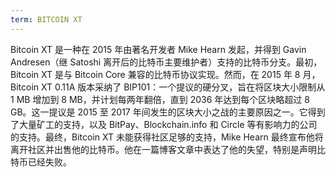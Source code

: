 ```yaml
---
term: BITCOIN XT
---
```


Bitcoin XT 是一种在 2015 年由著名开发者 Mike Hearn 发起，并得到 Gavin Andresen（继 Satoshi 离开后的比特币主要维护者）支持的比特币分支。最初，Bitcoin XT 是与 Bitcoin Core 兼容的比特币协议实现。然而，在 2015 年 8 月，Bitcoin XT 0.11A 版本采纳了 BIP101：一个提议的硬分叉，旨在将区块大小限制从 1 MB 增加到 8 MB，并计划每两年翻倍，直到 2036 年达到每个区块略超过 8 GB。这一提议是 2015 至 2017 年间发生的区块大小之战的主要原因之一。它得到了大量矿工的支持，以及 BitPay、Blockchain.info 和 Circle 等有影响力的公司的支持。最终，Bitcoin XT 未能获得社区足够的支持，Mike Hearn 最终宣布他将离开社区并出售他的比特币。他在一篇博客文章中表达了他的失望，特别是声明比特币已经失败。